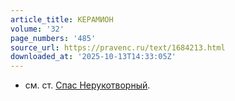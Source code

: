 ```yaml
---
article_title: КЕРАМИОН
volume: '32'
page_numbers: '485'
source_url: https://pravenc.ru/text/1684213.html
downloaded_at: '2025-10-13T14:33:05Z'
---
```


- см. ст. [Спас Нерукотворный](<https://pravenc.ru/text/Спас Нерукотворный.html>).
